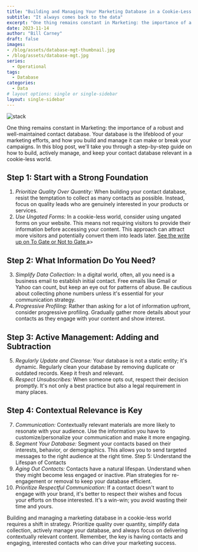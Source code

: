 ```yaml
---
title: "Building and Managing Your Marketing Database in a Cookie-Less World"
subtitle: "It always comes back to the data"
excerpt: "One thing remains constant in Marketing: the importance of a robust and well-maintained contact database. Your database is the lifeblood of your marketing efforts, and how you build and manage it can make or break your campaigns."
date: 2023-11-14
author: "Bill Carney"
draft: false
images:
- /blog/assets/database-mgt-thumbnail.jpg
- /blog/assets/database-mgt.jpg
series:
  - Operational
tags:
  - Database
categories:
  - Data
# layout options: single or single-sidebar
layout: single-sidebar
---
```


![stack](/blog/assets/database-mgt.jpg)

One thing remains constant in Marketing: the importance of a robust and well-maintained contact database. Your database is the lifeblood of your marketing efforts, and how you build and manage it can make or break your campaigns. In this blog post, we'll take you through a step-by-step guide on how to build, actively manage, and keep your contact database relevant in a cookie-less world.

## Step 1: Start with a Strong Foundation
1. *Prioritize Quality Over Quantity:* When building your contact database, resist the temptation to collect as many contacts as possible. Instead, focus on quality leads who are genuinely interested in your products or services.
2. *Use Ungated Forms:* In a cookie-less world, consider using ungated forms on your website. This means not requiring visitors to provide their information before accessing your content. This approach can attract more 
visitors and potentially convert them into leads later.  <a href="http://carney.wiki/blog/content-gating/">See the write up on To Gate or Not to Gate.</a>a>

## Step 2: What Information Do You Need?
3. *Simplify Data Collection:* In a digital world, often, all you need is a business email to establish initial contact. Free emails like Gmail or Yahoo can count, but keep an eye out for patterns of abuse. Be cautious about collecting phone numbers unless it's essential for your communication strategy.
4. *Progressive Profiling:* Rather than asking for a lot of information upfront, consider progressive profiling. Gradually gather more details about your contacts as they engage with your content and show interest.

## Step 3: Active Management: Adding and Subtraction
5. *Regularly Update and Cleanse:* Your database is not a static entity; it's dynamic. Regularly clean your database by removing duplicate or outdated records. Keep it fresh and relevant.
6. *Respect Unsubscribes:* When someone opts out, respect their decision promptly. It's not only a best practice but also a legal requirement in many places.

## Step 4: Contextual Relevance is Key
7. *Communication:* Contextually relevant materials are more likely to resonate with your audience. Use the information you have to customize/personalize your communication and make it more engaging.
8. *Segment Your Database:* Segment your contacts based on their interests, behavior, or demographics. This allows you to send targeted messages to the right audience at the right time.
Step 5: Understand the Lifespan of Contacts
9. *Aging Out Contacts:* Contacts have a natural lifespan. Understand when they might become less engaged or inactive. Plan strategies for re-engagement or removal to keep your database efficient.
10. *Prioritize Respectful Communication:* If a contact doesn't want to engage with your brand, it's better to respect their wishes and focus your efforts on those interested. It's a win-win; you avoid wasting their time and yours.

Building and managing a marketing database in a cookie-less world requires a shift in strategy. Prioritize quality over quantity, simplify data collection, actively manage your database, and always focus on delivering contextually relevant content. Remember, the key is having contacts and engaging, interested contacts who can drive your marketing success.
